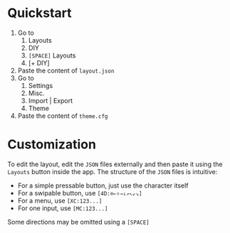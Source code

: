 # Quickstart
1. Go to
	1. Layouts
	2. DIY
	3. `[SPACE]` Layouts
	4. [+ DIY]
2. Paste the content of `layout.json`
3. Go to
	1. Settings
	2. Misc.
	3. Import | Export
	4. Theme
4. Paste the content of `theme.cfg`
# Customization
To edit the layout, edit the `JSON` files externally and then paste it using the `Layouts` button inside the app. The structure of the `JSON` files is intuitive:
- For a simple pressable button, just use the character itself
- For a swipable button, use <code>[4D:&#x2299;&#x21d0;&#x21d1;&#x21d2;&#x21d3;&#x21d7;&#x21d6;&#x21d9;&#x21d8;]</code>
- For a menu, use `[XC:123...]`
- For one input, use `[MC:123...]`

Some directions may be omitted using a `[SPACE]`